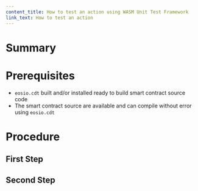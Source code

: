 ```yaml
---
content_title: How to test an action using WASM Unit Test Framework
link_text: How to test an action
---
```


# Summary

# Prerequisites

* `eosio.cdt` built and/or installed ready to build smart contract source code
* The smart contract source are available and can compile without error using `eosio.cdt`

# Procedure

## First Step

## Second Step

